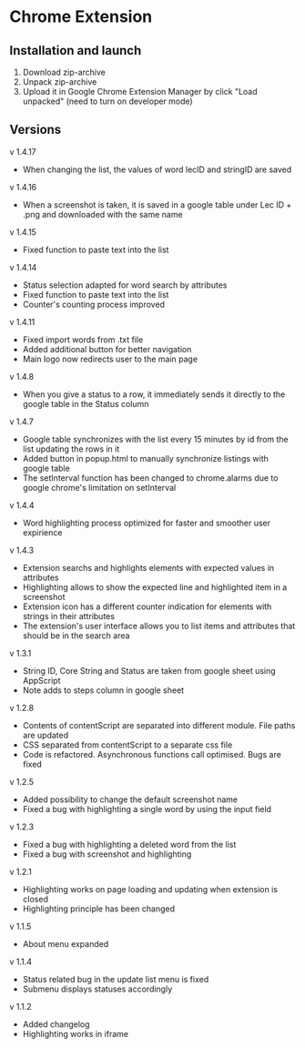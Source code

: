 # Chrome Extension

## Installation and launch

1. Download zip-archive
2. Unpack zip-archive
3. Upload it in Google Chrome Extension Manager by click "Load unpacked" (need to turn on developer mode)

## Versions

v 1.4.17

-   When changing the list, the values of word lecID and stringID are saved

v 1.4.16

-   When a screenshot is taken, it is saved in a google table under Lec ID + .png and downloaded with the same name

v 1.4.15

-   Fixed function to paste text into the list 

v 1.4.14

-   Status selection adapted for word search by attributes
-   Fixed function to paste text into the list
-   Counter's counting process improved

v 1.4.11

-   Fixed import words from .txt file
-   Added additional button for better navigation
-   Main logo now redirects user to the main page

v 1.4.8

-   When you give a status to a row, it immediately sends it directly to the google table in the Status column

v 1.4.7

-   Google table synchronizes with the list every 15 minutes by id from the list updating the rows in it
-   Added button in popup.html to manually synchronize listings with google table
-   The setInterval function has been changed to chrome.alarms due to google chrome's limitation on setInterval

v 1.4.4

-   Word highlighting process optimized for faster and smoother user expirience

v 1.4.3

-   Extension searchs and highlights elements with expected values in attributes
-   Highlighting allows to show the expected line and highlighted item in a screenshot
-   Extension icon has a different counter indication for elements with strings in their attributes
-   The extension's user interface allows you to list items and attributes that should be in the search area

v 1.3.1

-   String ID, Core String and Status are taken from google sheet using AppScript
-   Note adds to steps column in google sheet

v 1.2.8

-   Contents of contentScript are separated into different module. File paths are updated
-   CSS separated from contentScript to a separate css file
-   Code is refactored. Asynchronous functions call optimised. Bugs are fixed

v 1.2.5

-   Added possibility to change the default screenshot name
-   Fixed a bug with highlighting a single word by using the input field

v 1.2.3

-   Fixed a bug with highlighting a deleted word from the list
-   Fixed a bug with screenshot and highlighting

v 1.2.1

-   Highlighting works on page loading and updating when extension is closed
-   Highlighting principle has been changed

v 1.1.5

-   About menu expanded

v 1.1.4

-   Status related bug in the update list menu is fixed
-   Submenu displays statuses accordingly

v 1.1.2

-   Added changelog
-   Highlighting works in iframe
